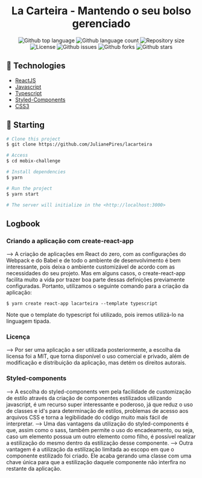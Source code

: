 <div align="center" id="top"> 
  &#xa0;
</div>

<h1 align="center">La Carteira - Mantendo o seu bolso gerenciado</h1>

<p align="center">
  <img alt="Github top language" src="https://img.shields.io/github/languages/top/JulianePires/lacarteira?color=33CC95">

  <img alt="Github language count" src="https://img.shields.io/github/languages/count/JulianePires/lacarteira?color=33CC95">

  <img alt="Repository size" src="https://img.shields.io/github/repo-size/JulianePires/lacarteira?color=33CC95">

  <img alt="License" src="https://img.shields.io/github/license/JulianePires/lacarteira?color=33CC95">

  <img alt="Github issues" src="https://img.shields.io/github/issues/JulianePires/lacarteira?color=33CC95" />

  <img alt="Github forks" src="https://img.shields.io/github/forks/JulianePires/lacarteira?color=33CC95" />

  <img alt="Github stars" src="https://img.shields.io/github/stars/JulianePires/lacarteira?color=33CC95" />
</p>

## :rocket: Technologies ##

- [ReactJS](https://pt-br.reactjs.org/)
- [Javascript](https://developer.mozilla.org/pt-BR/docs/Web/JavaScript)
- [Typescript](https://www.typescriptlang.org/)
- [Styled-Components](https://styled-components.com/)
- [CSS3](https://www.w3schools.com/css/)

## :checkered_flag: Starting ##

```bash
# Clone this project
$ git clone https://github.com/JulianePires/lacarteira

# Access
$ cd mobix-challenge

# Install dependencies
$ yarn

# Run the project
$ yarn start

# The server will initialize in the <http://localhost:3000>
```

## Logbook

### Criando a aplicação com create-react-app

--> A criação de aplicações em React do zero, com as configurações do Webpack e do Babel e de todo o ambiente de desenvolvimento é bem interessante, pois deixa o ambiente customizável de acordo com as necessidades do seu projeto. Mas em alguns casos, o create-react-app facilita muito a vida por trazer boa parte dessas definições previamente configuradas. Portanto, utilizamos o seguinte comando para a criação da aplicação:

```
$ yarn create react-app lacarteira --template typescript 
```

Note que o template do typescript foi utilizado, pois iremos utilizá-lo na linguagem tipada.

### Licença

--> Por ser uma aplicação a ser utilizada posteriormente, a escolha da licensa foi a MIT, que torna disponível o uso comercial e privado, além de modificação e distribuição da aplicação, mas detém os direitos autorais.

### Styled-components

--> A escolha do styled-components vem pela facilidade de customização de estilo através da criação de componentes estilizados utilizando javascript, é um recurso super interessante e poderoso, já que reduz o uso de classes e id's para determinação de estilos, problemas de acesso aos arquivos CSS e torna a legibilidade do código muito mais fácil de interpretar.
--> Uma das vantagens da utilização do styled-components é que, assim como o sass, também permite o uso do encadeamento, ou seja, caso um elemento possua um outro elemento como filho, é possível realizar a estilização do mesmo dentro da estilização desse componente.
--> Outra vantagem é a utilização da estilização limitada ao escopo em que o componente estilizado foi criado. Ele acaba gerando uma classe com uma chave única para que a estilização daquele componente não interfira no restante da aplicação.